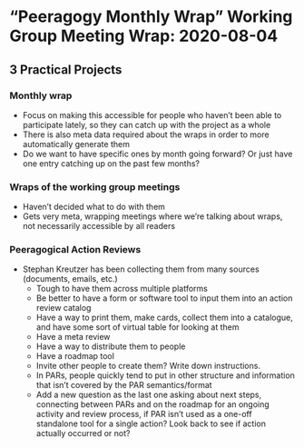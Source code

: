 # “Peeragogy Monthly Wrap” Working Group Meeting Wrap: 2020-08-04

## 3 Practical Projects

### Monthly wrap

* Focus on making this accessible for people who haven’t been able to participate lately, so they can catch up with the project as a whole
* There is also meta data required about the wraps in order to more automatically generate them
* Do we want to have specific ones by month going forward? Or just have one entry catching up on the past few months?

### Wraps of the working group meetings

* Haven’t decided what to do with them
* Gets very meta, wrapping meetings where we’re talking about wraps, not necessarily accessible by all readers

### Peeragogical Action Reviews

* Stephan Kreutzer has been collecting them from many sources (documents, emails, etc.)
    - Tough to have them across multiple platforms
    - Be better to have a form or software tool to input them into an action review catalog
    - Have a way to print them, make cards, collect them into a catalogue, and have some sort of virtual table for looking at them
    - Have a meta review
    - Have a way to distribute them to people
    - Have a roadmap tool
    - Invite other people to create them? Write down instructions.
    - In PARs, people quickly tend to put in other structure and information that isn’t covered by the PAR semantics/format
    - Add a new question as the last one asking about next steps, connecting between PARs and on the roadmap for an ongoing activity and review process, if PAR isn’t used as a one-off standalone tool for a single action? Look back to see if action actually occurred or not?
